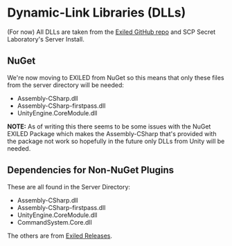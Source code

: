 
# Dynamic-Link Libraries (DLLs)

(For now) All DLLs are taken from the [Exiled GitHub repo](https://github.com/Exiled-Team/EXILED)
and SCP Secret Laboratory's Server Install.

## NuGet

We're now moving to EXILED from NuGet so this means that only these files from the server directory will be needed:
 - Assembly-CSharp.dll
 - Assembly-CSharp-firstpass.dll
 - UnityEngine.CoreModule.dll

**NOTE:** As of writing this there seems to be some issues with the NuGet EXILED Package which makes the Assembly-CSharp
that's provided with the package not work so hopefully in the future only DLLs from Unity will be needed.

## Dependencies for Non-NuGet Plugins

These are all found in the Server Directory:

 - Assembly-CSharp.dll
 - Assembly-CSharp-firstpass.dll
 - UnityEngine.CoreModule.dll
 - CommandSystem.Core.dll

The others are from [Exiled Releases](https://github.com/Exiled-Team/EXILED/releases).
